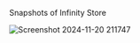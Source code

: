 Snapshots of Infinity Store


![Screenshot 2024-11-20 211747](https://github.com/user-attachments/assets/0f4ffe66-d6a7-47d9-be91-58e4b1c356b0)

